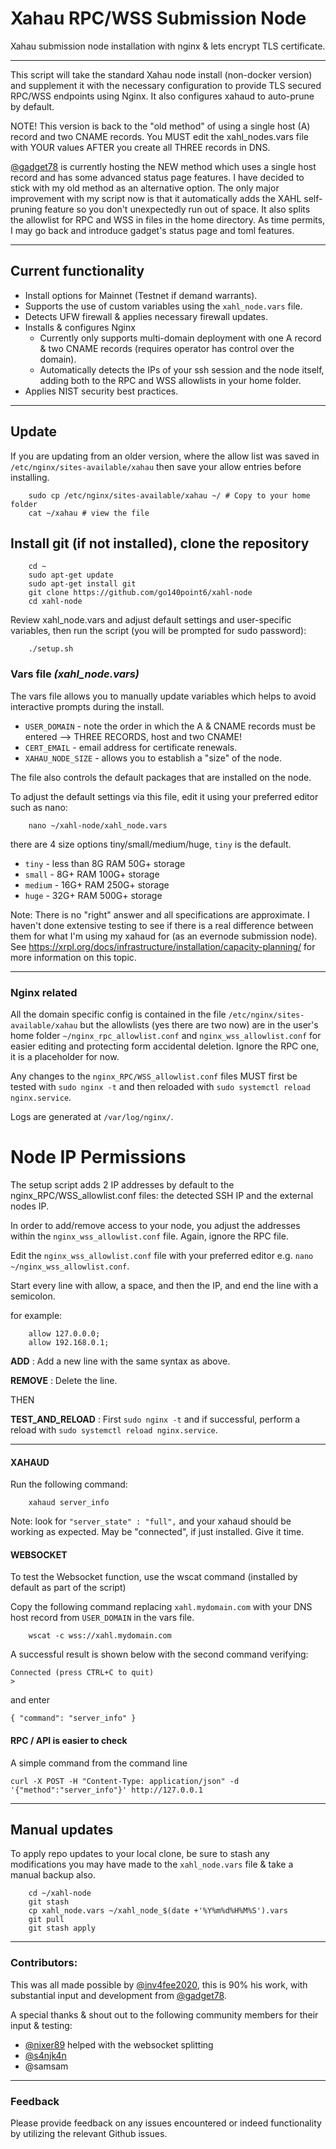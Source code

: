 # Xahau RPC/WSS Submission Node 
Xahau submission node installation with nginx &amp; lets encrypt TLS certificate.

---

This script will take the standard Xahau node install (non-docker version) and supplement it with the necessary configuration to provide TLS secured RPC/WSS endpoints using Nginx. It also configures xahaud to auto-prune by default.

NOTE! This version is back to the "old method" of using a single host (A) record and two CNAME records. You MUST edit the xahl_nodes.vars file with YOUR values AFTER you create all THREE records in DNS.

[@gadget78](https://github.com/gadget78/xahl-node) is currently hosting the NEW method which uses a single host record and has some advanced status page features. I have decided to stick with my old method as an alternative option. The only major improvement with my script now is that it automatically adds the XAHL self-pruning feature so you don't unexpectedly run out of space. It also splits the allowlist for RPC and WSS in files in the home directory. As time permits, I may go back and introduce gadget's status page and toml features.

---

## Current functionality
 - Install options for Mainnet (Testnet if demand warrants).
 - Supports the use of custom variables using the `xahl_node.vars` file.
 - Detects UFW firewall & applies necessary firewall updates.
 - Installs & configures Nginx 
   - Currently only supports multi-domain deployment with one A record & two CNAME records (requires operator has control over the domain).
   - Automatically detects the IPs of your ssh session and the node itself, adding both to the RPC and WSS allowlists in your home folder.
 - Applies NIST security best practices.
 
---

## Update

If you are updating from an older version, where the allow list was saved in `/etc/nginx/sites-available/xahau` then save your allow entries before installing.

        sudo cp /etc/nginx/sites-available/xahau ~/ # Copy to your home folder
        cat ~/xahau # view the file

## Install git (if not installed), clone the repository

        cd ~
        sudo apt-get update
        sudo apt-get install git
        git clone https://github.com/go140point6/xahl-node
        cd xahl-node

Review xahl_node.vars and adjust default settings and user-specific variables, then run the script (you will be prompted for sudo password): 

        ./setup.sh

### Vars file _(xahl_node.vars)_

The vars file allows you to manually update variables which helps to avoid interactive prompts during the install.

- `USER_DOMAIN` - note the order in which the A & CNAME records must be entered --> THREE RECORDS, host and two CNAME!
- `CERT_EMAIL` - email address for certificate renewals.
- `XAHAU_NODE_SIZE` - allows you to establish a "size" of the node.

The file also controls the default packages that are installed on the node.

To adjust the default settings via this file, edit it using your preferred editor such as nano:

        nano ~/xahl-node/xahl_node.vars

there are 4 size options tiny/small/medium/huge, `tiny` is the default.
- `tiny` -  less than 8G RAM 50G+ storage
- `small` - 8G+ RAM 100G+ storage
- `medium` - 16G+ RAM 250G+ storage
- `huge` - 32G+ RAM 500G+ storage

Note: There is no "right" answer and all specifications are approximate. I haven't done extensive testing to see if there is a real difference between them for what I'm using my xahaud for (as an evernode submission node). See https://xrpl.org/docs/infrastructure/installation/capacity-planning/ for more information on this topic.

---

### Nginx related

All the domain specific config is contained in the file `/etc/nginx/sites-available/xahau` but the allowlists (yes there are two now) are in the user's home folder `~/nginx_rpc_allowlist.conf` and `nginx_wss_allowlist.conf` for easier editing and protecting form accidental deletion. Ignore the RPC one, it is a placeholder for now.

Any changes to the `nginx_RPC/WSS_allowlist.conf` files MUST first be tested with `sudo nginx -t` and then reloaded with `sudo systemctl reload nginx.service`.

Logs are generated at `/var/log/nginx/`.


# Node IP Permissions

The setup script adds 2 IP addresses by default to the nginx_RPC/WSS_allowlist.conf files: the detected SSH IP and the external nodes IP.

In order to add/remove access to your node, you adjust the addresses within the `nginx_wss_allowlist.conf` file. Again, ignore the RPC file.

Edit the `nginx_wss_allowlist.conf` file with your preferred editor e.g. `nano ~/nginx_wss_allowlist.conf`.

Start every line with allow, a space, and then the IP, and end the line with a semicolon.

for example:

        allow 127.0.0.0;
        allow 192.168.0.1;

__ADD__ : Add a new line with the same syntax as above.

__REMOVE__ : Delete the line.

THEN

__TEST_AND_RELOAD__ : First `sudo nginx -t` and if successful, perform a reload with `sudo systemctl reload nginx.service`.

---

#### XAHAUD

Run the following command:

        xahaud server_info

Note: look for `"server_state" : "full",` and your xahaud should be working as expected.  May be "connected", if just installed. Give it time.

#### WEBSOCKET

To test the Websocket function, use the wscat command (installed by default as part of the script)

Copy the following command replacing `xahl.mydomain.com` with your DNS host record from `USER_DOMAIN` in the vars file.

        wscat -c wss://xahl.mydomain.com

A successful result is shown below with the second command verifying:

    Connected (press CTRL+C to quit)
    >

and enter

    { "command": "server_info" }

#### RPC / API is easier to check

A simple command from the command line

    curl -X POST -H "Content-Type: application/json" -d '{"method":"server_info"}' http://127.0.0.1

---

## Manual updates

To apply repo updates to your local clone, be sure to stash any modifications you may have made to the `xahl_node.vars` file & take a manual backup also.

        cd ~/xahl-node
        git stash
        cp xahl_node.vars ~/xahl_node_$(date +'%Y%m%d%H%M%S').vars
        git pull
        git stash apply

---

### Contributors:  
This was all made possible by [@inv4fee2020](https://github.com/inv4fee2020/), this is 90% his work, with substantial input and development from [@gadget78](https://github.com/gadget78).

A special thanks & shout out to the following community members for their input & testing:
- [@nixer89](https://github.com/nixer89) helped with the websocket splitting
- [@s4njk4n](https://github.com/s4njk4n)
- @samsam

---

### Feedback
Please provide feedback on any issues encountered or indeed functionality by utilizing the relevant Github issues.